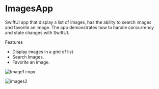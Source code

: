 # ImagesApp

SwiftUI app that display a list of images, has the ability to search images and favorite an image. The app demonstrates how to handle concurrency and state changes with SwiftUI. 

Features

- Display images in a grid of list.
- Search Images.
- Favorite an image.

![Image1 copy](https://user-images.githubusercontent.com/43711479/139517479-174d3318-5a6c-43e7-b155-32a182ff340f.jpeg)



![images2](https://user-images.githubusercontent.com/43711479/139517384-4f49387f-600c-48d1-8505-0b5d85ab4ff1.png)




